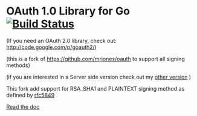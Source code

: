 OAuth 1.0 Library for Go  [![Build Status](https://travis-ci.org/ericaro/oauth.png?branch=master)](https://travis-ci.org/ericaro/oauth)
========================

(If you need an OAuth 2.0 library, check out: http://code.google.com/p/goauth2/)

(this is a fork of https://github.com/mrjones/oauth  to support all signing methods)

(if you are interested in a Server side version check out my [other version](https://github.com/ericaro/oauthprovider) )

This fork add support for RSA_SHA1 and PLAINTEXT signing method as defined by [rfc5849](http://tools.ietf.org/html/rfc5849#section-3.4)


[Read the doc](http://godoc.org/github.com/ericaro/oauth)